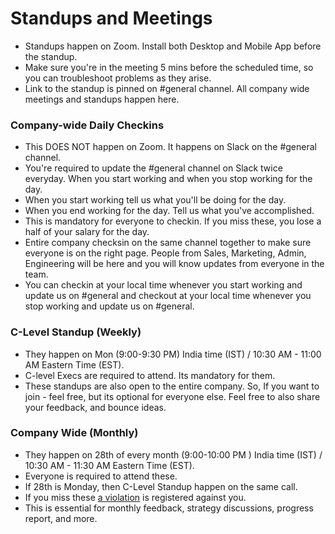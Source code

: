 # Standups and Meetings

- Standups happen on Zoom. Install both Desktop and Mobile App before the standup.
- Make sure you're in the meeting 5 mins before the scheduled time, so you can troubleshoot problems as they arise.
- Link to the standup is pinned on #general channel. All company wide meetings and standups happen here.

### Company-wide Daily Checkins

- This DOES NOT happen on Zoom. It happens on Slack on the #general channel. 
- You're required to update the #general channel on Slack twice everyday. When you start working and when you stop working for the day. 
- When you start working tell us what you'll be doing for the day. 
- When you end working for the day. Tell us what you've accomplished. 
- This is mandatory for everyone to checkin.  If you miss these, you lose a half of your salary for the day.
- Entire company checksin on the same channel together to make sure everyone is on the right page. People from Sales, Marketing, Admin, Engineering will be here and you will know updates from everyone in the team.
- You can checkin at your local time whenever you start working and update us on #general and checkout at your local time whenever you stop working and update us on #general.  


### C-Level Standup (Weekly)

- They happen on Mon (9:00-9:30 PM) India time (IST) / 10:30 AM - 11:00 AM Eastern Time (EST).
- C-level Execs are required to attend. Its mandatory for them.
- These standups are also open to the entire company. So, If you want to join - feel free, but its optional for everyone else. Feel free to also share your feedback, and bounce ideas.

### Company Wide (Monthly)

- They happen on 28th of every month (9:00-10:00 PM ) India time (IST) / 10:30 AM - 11:30 AM Eastern Time (EST).
- Everyone is required to attend these.
- If 28th is Monday, then C-Level Standup happen on the same call.
- If you miss these [a violation](/people-operations/violation/README.md) is registered against you.
- This is essential for monthly feedback, strategy discussions, progress report, and more. 
